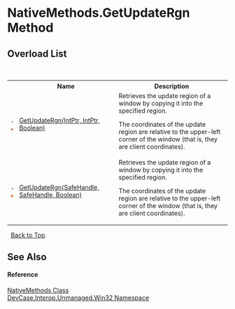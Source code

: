 # NativeMethods.GetUpdateRgn Method 
 


## Overload List
&nbsp;<table><tr><th></th><th>Name</th><th>Description</th></tr><tr><td>![Public method](media/pubmethod.gif "Public method")![Static member](media/static.gif "Static member")</td><td><a href="M_DevCase_Interop_Unmanaged_Win32_NativeMethods_GetUpdateRgn">GetUpdateRgn(IntPtr, IntPtr, Boolean)</a></td><td>
Retrieves the update region of a window by copying it into the specified region. 

 The coordinates of the update region are relative to the upper-left corner of the window (that is, they are client coordinates).</td></tr><tr><td>![Public method](media/pubmethod.gif "Public method")![Static member](media/static.gif "Static member")</td><td><a href="M_DevCase_Interop_Unmanaged_Win32_NativeMethods_GetUpdateRgn_1">GetUpdateRgn(SafeHandle, SafeHandle, Boolean)</a></td><td>
Retrieves the update region of a window by copying it into the specified region. 

 The coordinates of the update region are relative to the upper-left corner of the window (that is, they are client coordinates).</td></tr></table>&nbsp;
<a href="#nativemethods.getupdatergn-method">Back to Top</a>

## See Also


#### Reference
<a href="T_DevCase_Interop_Unmanaged_Win32_NativeMethods">NativeMethods Class</a><br /><a href="N_DevCase_Interop_Unmanaged_Win32">DevCase.Interop.Unmanaged.Win32 Namespace</a><br />